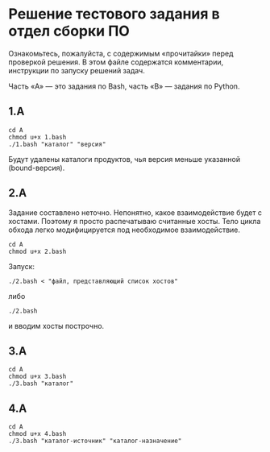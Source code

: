 # Решение тестового задания в отдел сборки ПО

Ознакомьтесь, пожалуйста, с содержимым &laquo;прочитайки&raquo; перед проверкой решения. В этом файле содержатся комментарии, инструкции по запуску решений задач.

Часть &laquo;A&raquo; &mdash; это задания по Bash, часть &laquo;B&raquo; &mdash; задания по Python.

## 1.A

```shell
cd A
chmod u+x 1.bash
./1.bash "каталог" "версия"
```

Будут удалены каталоги продуктов, чья версия меньше указанной (bound-версия).

## 2.A

Задание составлено неточно. Непонятно, какое взаимодействие будет с хостами. Поэтому я просто распечатываю считанные хосты. Тело цикла обхода легко модифицируется под необходимое взаимодействие.

```shell
cd A
chmod u+x 2.bash
```

Запуск:

```shell
./2.bash < "файл, представляющий список хостов"
```

либо

```shell
./2.bash
```

и вводим хосты построчно.

## 3.A

```shell
cd A
chmod u+x 3.bash
./3.bash "каталог"
```

## 4.A

```shell
cd A
chmod u+x 4.bash
./3.bash "каталог-источник" "каталог-назначение"
```
